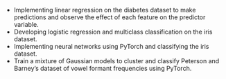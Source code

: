 -	Implementing linear regression on the diabetes dataset to make predictions and observe the effect of each feature on the predictor variable.
-	Developing logistic regression and multiclass classification on the iris dataset. 
-	Implementing neural networks using PyTorch and classifying the iris dataset. 
-	Train a mixture of Gaussian models to cluster and classify Peterson and Barney’s dataset of vowel formant frequencies using PyTorch.
